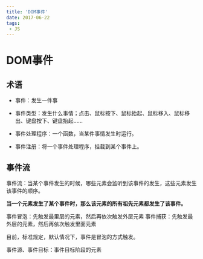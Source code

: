 ```yaml
---
title: 'DOM事件'
date: 2017-06-22
tags:
 - JS
---
```


# DOM事件

## 术语

- 事件：发生一件事
- 事件类型：发生什么事情；点击、鼠标按下、鼠标抬起、鼠标移入、鼠标移出、键盘按下、键盘抬起……

- 事件处理程序：一个函数，当某件事情发生时运行。
- 事件注册：将一个事件处理程序，挂载到某个事件上。

## 事件流

事件流：当某个事件发生的时候，哪些元素会监听到该事件的发生，这些元素发生该事件的顺序。

**当一个元素发生了某个事件时，那么该元素的所有祖先元素都发生了该事件。**

事件冒泡：先触发最里层的元素，然后再依次触发外层元素
事件捕获：先触发最外层的元素，然后再依次触发里面元素

目前，标准规定，默认情况下，事件是冒泡的方式触发。

事件源、事件目标：事件目标阶段的元素
